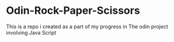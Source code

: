 # Odin-Rock-Paper-Scissors
This is a repo i created as a part of my progress in The odin project involving Java Script
